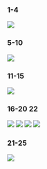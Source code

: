 
### 1-4
![](img/IMG_20220221_231805.jpg)

### 5-10
![](img/IMG_20220221_231752.jpg)

### 11-15
![](img/IMG_20220221_231737.jpg)

### 16-20 22
![](img/IMG20220221231826.jpg)
![](img/IMG20220221231834.jpg)
![](img/IMG20220221231841.jpg)
![](img/IMG20220221231846.jpg)

### 21-25 
![](img/IMG_20220221_231716.jpg)